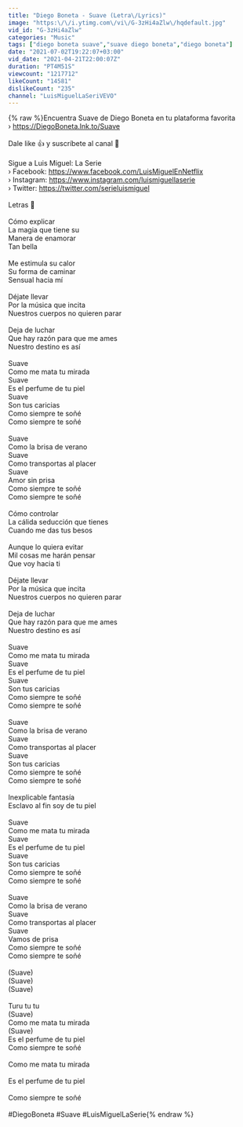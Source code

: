 ```yaml
---
title: "Diego Boneta - Suave (Letra\/Lyrics)"
image: "https:\/\/i.ytimg.com\/vi\/G-3zHi4aZlw\/hqdefault.jpg"
vid_id: "G-3zHi4aZlw"
categories: "Music"
tags: ["diego boneta suave","suave diego boneta","diego boneta"]
date: "2021-07-02T19:22:07+03:00"
vid_date: "2021-04-21T22:00:07Z"
duration: "PT4M51S"
viewcount: "1217712"
likeCount: "14581"
dislikeCount: "235"
channel: "LuisMiguelLaSeriVEVO"
---
```

{% raw %}Encuentra Suave de Diego Boneta en tu plataforma favorita<br />› <a rel="nofollow" target="blank" href="https://DiegoBoneta.lnk.to/Suave">https://DiegoBoneta.lnk.to/Suave</a><br /><br />Dale like 👍 y suscríbete al canal 🔔<br /><br />Sigue a Luis Miguel: La Serie<br />› Facebook: <a rel="nofollow" target="blank" href="https://www.facebook.com/LuisMiguelEnNetflix">https://www.facebook.com/LuisMiguelEnNetflix</a><br />› Instagram: <a rel="nofollow" target="blank" href="https://www.instagram.com/luismiguellaserie">https://www.instagram.com/luismiguellaserie</a><br />› Twitter: <a rel="nofollow" target="blank" href="https://twitter.com/serieluismiguel">https://twitter.com/serieluismiguel</a><br /><br />Letras 🎵<br /><br />Cómo explicar<br />La magia que tiene su<br />Manera de enamorar<br />Tan bella<br /><br />Me estimula su calor<br />Su forma de caminar<br />Sensual hacia mí<br /><br />Déjate llevar<br />Por la música que incita<br />Nuestros cuerpos no quieren parar<br /><br />Deja de luchar<br />Que hay razón para que me ames<br />Nuestro destino es así<br /><br />Suave<br />Como me mata tu mirada<br />Suave<br />Es el perfume de tu piel<br />Suave<br />Son tus caricias<br />Como siempre te soñé<br />Como siempre te soñé<br /><br />Suave<br />Como la brisa de verano<br />Suave<br />Como transportas al placer<br />Suave <br />Amor sin prisa<br />Como siempre te soñé<br />Como siempre te soñé<br /><br />Cómo controlar<br />La cálida seducción que tienes<br />Cuando me das tus besos<br /><br />Aunque lo quiera evitar<br />Mil cosas me harán pensar<br />Que voy hacia ti<br /><br />Déjate llevar<br />Por la música que incita<br />Nuestros cuerpos no quieren parar<br /><br />Deja de luchar<br />Que hay razón para que me ames<br />Nuestro destino es así<br /><br />Suave<br />Como me mata tu mirada<br />Suave<br />Es el perfume de tu piel<br />Suave<br />Son tus caricias<br />Como siempre te soñé<br />Como siempre te soñé<br /><br />Suave<br />Como la brisa de verano<br />Suave<br />Como transportas al placer<br />Suave<br />Son tus caricias<br />Como siempre te soñé<br />Como siempre te soñé<br /><br />Inexplicable fantasía<br />Esclavo al fin soy de tu piel<br /><br />Suave<br />Como me mata tu mirada<br />Suave<br />Es el perfume de tu piel<br />Suave<br />Son tus caricias<br />Como siempre te soñé<br />Como siempre te soñé<br /><br />Suave<br />Como la brisa de verano<br />Suave<br />Como transportas al placer<br />Suave<br />Vamos de prisa<br />Como siempre te soñé<br />Como siempre te soñé<br /><br />(Suave)<br />(Suave)<br />(Suave)<br /><br />Turu tu tu<br />(Suave)<br />Como me mata tu mirada<br />(Suave)<br />Es el perfume de tu piel<br />Como siempre te soñé<br /><br />Como me mata tu mirada<br /><br />Es el perfume de tu piel<br /><br />Como siempre te soñé<br /><br />#DiegoBoneta #Suave #LuisMiguelLaSerie{% endraw %}
